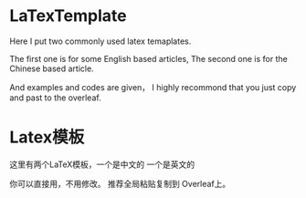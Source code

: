 # LaTexTemplate 
Here I put two commonly used latex temaplates.

The first one is for some English based articles, The second one is for the Chinese based article.

And examples and codes are given， I highly recommond that you just copy and past to the overleaf.

# Latex模板
这里有两个LaTeX模板，一个是中文的 一个是英文的

你可以直接用，不用修改。 推荐全局粘贴复制到 Overleaf上。
